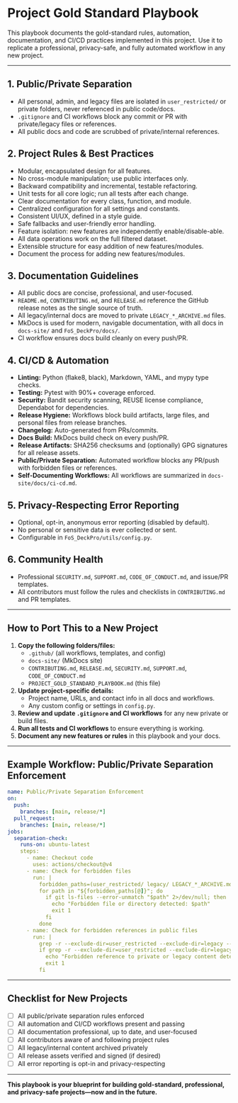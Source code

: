 # Project Gold Standard Playbook

This playbook documents the gold-standard rules, automation, documentation, and CI/CD practices implemented in this project. Use it to replicate a professional, privacy-safe, and fully automated workflow in any new project.

---

## 1. Public/Private Separation
- All personal, admin, and legacy files are isolated in `user_restricted/` or private folders, never referenced in public code/docs.
- `.gitignore` and CI workflows block any commit or PR with private/legacy files or references.
- All public docs and code are scrubbed of private/internal references.

## 2. Project Rules & Best Practices
- Modular, encapsulated design for all features.
- No cross-module manipulation; use public interfaces only.
- Backward compatibility and incremental, testable refactoring.
- Unit tests for all core logic; run all tests after each change.
- Clear documentation for every class, function, and module.
- Centralized configuration for all settings and constants.
- Consistent UI/UX, defined in a style guide.
- Safe fallbacks and user-friendly error handling.
- Feature isolation: new features are independently enable/disable-able.
- All data operations work on the full filtered dataset.
- Extensible structure for easy addition of new features/modules.
- Document the process for adding new features/modules.

## 3. Documentation Guidelines
- All public docs are concise, professional, and user-focused.
- `README.md`, `CONTRIBUTING.md`, and `RELEASE.md` reference the GitHub release notes as the single source of truth.
- All legacy/internal docs are moved to private `LEGACY_*_ARCHIVE.md` files.
- MkDocs is used for modern, navigable documentation, with all docs in `docs-site/` and `FoS_DeckPro/docs/`.
- CI workflow ensures docs build cleanly on every push/PR.

## 4. CI/CD & Automation
- **Linting:** Python (flake8, black), Markdown, YAML, and mypy type checks.
- **Testing:** Pytest with 90%+ coverage enforced.
- **Security:** Bandit security scanning, REUSE license compliance, Dependabot for dependencies.
- **Release Hygiene:** Workflows block build artifacts, large files, and personal files from release branches.
- **Changelog:** Auto-generated from PRs/commits.
- **Docs Build:** MkDocs build check on every push/PR.
- **Release Artifacts:** SHA256 checksums and (optionally) GPG signatures for all release assets.
- **Public/Private Separation:** Automated workflow blocks any PR/push with forbidden files or references.
- **Self-Documenting Workflows:** All workflows are summarized in `docs-site/docs/ci-cd.md`.

## 5. Privacy-Respecting Error Reporting
- Optional, opt-in, anonymous error reporting (disabled by default).
- No personal or sensitive data is ever collected or sent.
- Configurable in `FoS_DeckPro/utils/config.py`.

## 6. Community Health
- Professional `SECURITY.md`, `SUPPORT.md`, `CODE_OF_CONDUCT.md`, and issue/PR templates.
- All contributors must follow the rules and checklists in `CONTRIBUTING.md` and PR templates.

---

## How to Port This to a New Project

1. **Copy the following folders/files:**
   - `.github/` (all workflows, templates, and config)
   - `docs-site/` (MkDocs site)
   - `CONTRIBUTING.md`, `RELEASE.md`, `SECURITY.md`, `SUPPORT.md`, `CODE_OF_CONDUCT.md`
   - `PROJECT_GOLD_STANDARD_PLAYBOOK.md` (this file)
2. **Update project-specific details:**
   - Project name, URLs, and contact info in all docs and workflows.
   - Any custom config or settings in `config.py`.
3. **Review and update `.gitignore` and CI workflows** for any new private or build files.
4. **Run all tests and CI workflows** to ensure everything is working.
5. **Document any new features or rules** in this playbook and your docs.

---

## Example Workflow: Public/Private Separation Enforcement
```yaml
name: Public/Private Separation Enforcement
on:
  push:
    branches: [main, release/*]
  pull_request:
    branches: [main, release/*]
jobs:
  separation-check:
    runs-on: ubuntu-latest
    steps:
      - name: Checkout code
        uses: actions/checkout@v4
      - name: Check for forbidden files
        run: |
          forbidden_paths=(user_restricted/ legacy/ LEGACY_*_ARCHIVE.md)
          for path in "${forbidden_paths[@]}"; do
            if git ls-files --error-unmatch "$path" 2>/dev/null; then
              echo "Forbidden file or directory detected: $path"
              exit 1
            fi
          done
      - name: Check for forbidden references in public files
        run: |
          grep -r --exclude-dir=user_restricted --exclude-dir=legacy --exclude=LEGACY_*_ARCHIVE.md -E 'user_restricted/|legacy/|LEGACY_.*_ARCHIVE\.md' src/ docs/ || true
          if grep -r --exclude-dir=user_restricted --exclude-dir=legacy --exclude=LEGACY_*_ARCHIVE.md -E 'user_restricted/|legacy/|LEGACY_.*_ARCHIVE\.md' src/ docs/; then
            echo "Forbidden reference to private or legacy content detected."
            exit 1
          fi
```

---

## Checklist for New Projects
- [ ] All public/private separation rules enforced
- [ ] All automation and CI/CD workflows present and passing
- [ ] All documentation professional, up to date, and user-focused
- [ ] All contributors aware of and following project rules
- [ ] All legacy/internal content archived privately
- [ ] All release assets verified and signed (if desired)
- [ ] All error reporting is opt-in and privacy-respecting

---

**This playbook is your blueprint for building gold-standard, professional, and privacy-safe projects—now and in the future.** 